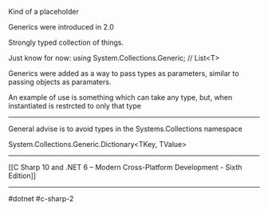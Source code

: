 Kind of a placeholder

Generics were introduced in 2.0

Strongly typed collection of things.

Just know for now:
using System.Collections.Generic; // List\<T>

Generics were added as a way to pass types as parameters, similar to passing objects as paramaters.

An example of use is something which can take any type, but, when instantiated is restrcted to only that type

---
General advise is to avoid types in the Systems.Collections namespace

System.Collections.Generic.Dictionary\<TKey, TValue>


---
[[C Sharp 10 and .NET 6 – Modern Cross-Platform Development - Sixth Edition]]

---
#dotnet #c-sharp-2